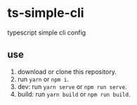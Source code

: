 # ts-simple-cli
typescript simple cli config

## use
1. download or clone this repository.
2. run `yarn` or `npm i`.
3. dev: run `yarn serve` or `npm run serve`.
4. build: run `yarn build` or `npm run build`.

